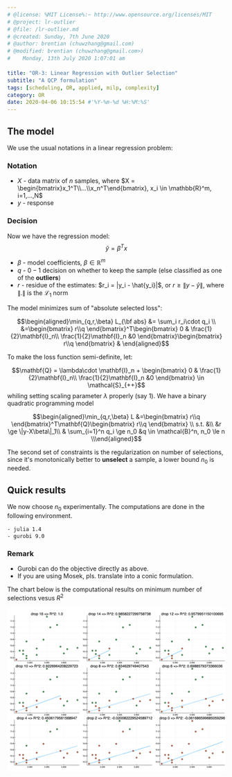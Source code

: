 ```yaml
---
# @license: %MIT License%:~ http://www.opensource.org/licenses/MIT
# @project: lr-outlier
# @file: /lr-outlier.md
# @created: Sunday, 7th June 2020
# @author: brentian (chuwzhang@gmail.com)
# @modified: brentian (chuwzhang@gmail.com>)
#    Monday, 13th July 2020 1:07:01 am

title: "OR-3: Linear Regression with Outlier Selection"
subtitle: "A QCP formulation"
tags: [scheduling, OR, applied, milp, complexity]
category: OR
date: 2020-04-06 10:15:54 #'%Y-%m-%d %H:%M:%S'
---
```



## The model
We use the usual notations in a linear regression problem:

### Notation

- $X$ - data matrix of $n$ samples, where $X = \begin{bmatrix}x_1^T\\...\\x_n^T\end{bmatrix}, x_i \in \mathbb{R}^m, i=1,...,N$
- $y$ - response

### Decision

Now we have the regression model:
$$\hat{y} = \beta^Tx$$

- $\beta$ - model coefficients, $\beta \in \mathbb{R}^m$
- $q$ - $0-1$ decision on whether to keep the sample (else classified as one of the **outliers**)
- $r$ - residue of the estimates:
$r_i = |y_i - \hat{y_i}|$, or $r \ge \|y-\hat{y}\|$, where $\|.\|$ is the $\mathcal{L}_1$ norm

The model minimizes sum of "absolute selected loss":


$$\begin{aligned}\min_{q,r,\beta} L_{\bf abs} &= \sum_i r_i\cdot q_i \\
 &=\begin{bmatrix} r\\q \end{bmatrix}^T\begin{bmatrix} 0 & \frac{1}{2}\mathbf{I}_n\\  \frac{1}{2}\mathbf{I}_n &0 \end{bmatrix}\begin{bmatrix} r\\q \end{bmatrix} & \end{aligned}$$

To make the loss function semi-definite, let:

$$\mathbf{Q} = \lambda\cdot \mathbf{I}_n + \begin{bmatrix} 0 & \frac{1}{2}\mathbf{I}_n\\  \frac{1}{2}\mathbf{I}_n &0 \end{bmatrix} \in \mathcal{S}_{++}$$
whiling setting scaling parameter $\lambda$ properly (say $1$). We have a binary quadratic programming model

$$\begin{aligned}\min_{q,r,\beta} L &=\begin{bmatrix} r\\q \end{bmatrix}^T\mathbf{Q}\begin{bmatrix} r\\q \end{bmatrix} \\ s.t. &\\ &r \ge \|y-X\beta\|_1\\ & \sum_{i=1}^n q_i \ge n_0 &q \in \mathcal{B}^n, n_0 \le n \\\end{aligned}$$

The second set of constraints is the regularization on number of selections, since it's monotonically better to **unselect** a sample, a lower bound $n_0$ is needed.



## Quick results

We now choose $n_0$ experimentally.
The computations are done in the following environment.
```env
- julia 1.4
- gurobi 9.0
```

### Remark

- Gurobi can do the objective directly as above. 
- If you are using Mosek, pls. translate into a conic formulation.


The chart below is the computational results on minimum number of selections vesus $R^2$


![](src/output_filename.png)